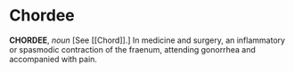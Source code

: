 # Chordee

**CHORDEE**, _noun_ \[See [[Chord]].\] In medicine and surgery, an inflammatory or spasmodic contraction of the fraenum, attending gonorrhea and accompanied with pain.